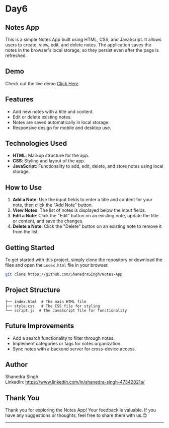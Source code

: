 # Day6
## Notes App

This is a simple Notes App built using HTML, CSS, and JavaScript. It allows users to create, view, edit, and delete notes. The application saves the notes in the browser's local storage, so they persist even after the page is refreshed.

## Demo

Check out the live demo [Click Here]().

## Features

- Add new notes with a title and content.
- Edit or delete existing notes.
- Notes are saved automatically in local storage.
- Responsive design for mobile and desktop use.

## Technologies Used

- **HTML**: Markup structure for the app.
- **CSS**: Styling and layout of the app.
- **JavaScript**: Functionality to add, edit, delete, and store notes using local storage.

## How to Use

1. **Add a Note**: Use the input fields to enter a title and content for your note, then click the "Add Note" button.
2. **View Notes**: The list of notes is displayed below the input fields.
3. **Edit a Note**: Click the "Edit" button on an existing note, update the title or content, and save the changes.
4. **Delete a Note**: Click the "Delete" button on an existing note to remove it from the list.

## Getting Started


To get started with this project, simply clone the repository or download the files and open the `index.html` file in your browser.

```bash
git clone https://github.com/ShanedraSingh/Notes-App

```
## Project Structure
``` 
├── index.html  # The main HTML file
├── style.css   # The CSS file for styling
└── script.js  # The JavaScript file for functionality
```
## Future Improvements
- Add a search functionality to filter through notes.
- Implement categories or tags for notes organization.
- Sync notes with a backend server for cross-device access.

## Author

Shanedra Singh \
LinkedIn: https://www.linkedin.com/in/shanedra-singh-47342821a/

## Thank You

Thank you for exploring the Notes App! Your feedback is valuable. If you have any suggestions or thoughts, feel free to share them with us.😊

---

